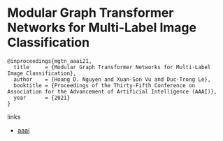 # Modular Graph Transformer Networks for Multi-Label Image Classification

```
@inproceedings{mgtn_aaai21,
  title     = {Modular Graph Transformer Networks for Multi-Label Image Classification},
  author    = {Hoang D. Nguyen and Xuan-Son Vu and Duc-Trong Le},
  booktitle = {Proceedings of the Thirty-Fifth Conference on Association for the Advancement of Artificial Intelligence (AAAI)},
  year      = {2021}
}
```

links
- [aaai](https://www.aaai.org/AAAI21Papers/AAAI-9663.NguyenH.pdf)
